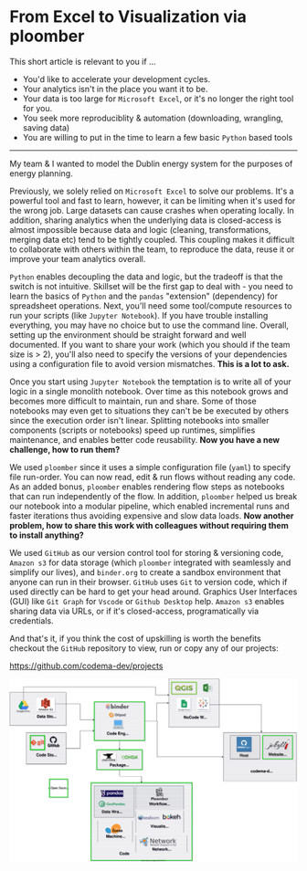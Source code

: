 # From Excel to Visualization via ploomber

This short article is relevant to you if ...

- You'd like to accelerate your development cycles.
- Your analytics isn't in the place you want it to be.
- Your data is too large for `Microsoft Excel`, or it's no longer the right tool for you.
- You seek more reproduciblity & automation (downloading, wrangling, saving data)
- You are willing to put in the time to learn a few basic `Python` based tools


---

My team & I wanted to model the Dublin energy system for the purposes of energy planning.

Previously, we solely relied on `Microsoft Excel` to solve our problems. It's a powerful tool and fast to learn, however, it can be limiting when it's used for the wrong job. Large datasets can cause crashes when operating locally. In addition, sharing analytics when the underlying data is closed-access is almost impossible because data and logic (cleaning, transformations, merging data etc) tend to be tightly coupled. This coupling makes it difficult to collaborate with others within the team, to reproduce the data, reuse it or improve your team analytics overall. 

`Python` enables decoupling the data and logic, but the tradeoff is that the switch is not intuitive. Skillset will be the first gap to deal with - you need to learn the basics of `Python` and the `pandas` "extension" (dependency) for spreadsheet operations. Next, you'll need some tool/compute resources to run your scripts (like `Jupyter Notebook`). If you have trouble installing everything, you may have no choice but to use the command line.  Overall, setting up the environment should be straight forward and well documented. If you want to share your work (which you should if the team size is > 2), you'll also need to specify the versions of your dependencies using a configuration file to avoid version mismatches. **This is a lot to ask.**

Once you start using `Jupyter Notebook` the temptation is to write all of your logic in a single monolith notebook. Over time as this notebook grows and becomes more difficult to maintain, run and share.  Some of those notebooks may even get to situations they can't be be executed by others since the execution order isn't linear.  Splitting notebooks into smaller components (scripts or notebooks) speed up runtimes, simplifies maintenance, and enables better code reusability.  **Now you have a new challenge, how to run them?** 

We used `ploomber` since it uses a simple configuration file (`yaml`) to specify file run-order. You can now read, edit & run flows without reading any code. As an added bonus, `ploomber` enables rendering flow steps as notebooks that can run independently of the flow. In addition, `ploomber` helped us break our notebook into a modular pipeline, which enabled incremental runs and faster iterations thus avoiding expensive and slow data loads. **Now another problem, how to share this work with colleagues without requiring them to install anything?** 

We used `GitHub` as our version control tool for storing & versioning code, `Amazon s3` for data storage (which `ploomber` integrated with seamlessly and simplify our lives), and `binder.org` to create a sandbox environment that anyone can run in their browser. `GitHub` uses `Git` to version code, which if used directly can be hard to get your head around. Graphics User Interfaces (GUI) like `Git Graph` for `Vscode` or `Github Desktop` help. `Amazon s3` enables sharing data via URLs, or if it's closed-access, programatically via credentials.

And that's it, if you think the cost of upskilling is worth the benefits checkout the `GitHub` repository to view, run or copy any of our projects:

https://github.com/codema-dev/projects

![Tools.drawio.svg](Tools.drawio.svg)

